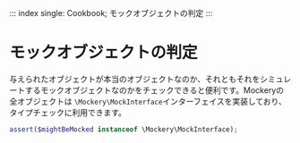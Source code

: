 ::: index
single: Cookbook; モックオブジェクトの判定
:::

# モックオブジェクトの判定

与えられたオブジェクトが本当のオブジェクトなのか、それともそれをシミュレートするモックオブジェクトなのかをチェックできると便利です。Mockeryの全オブジェクトは
`\Mockery\MockInterface`インターフェイスを実装しており、タイプチェックに利用できます。

``` php
assert($mightBeMocked instanceof \Mockery\MockInterface);
```
